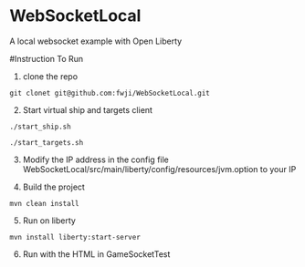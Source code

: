 # WebSocketLocal
A local websocket example with Open Liberty

#Instruction To Run

1. clone the repo
```
git clonet git@github.com:fwji/WebSocketLocal.git
```

2. Start virtual ship and targets client
```
./start_ship.sh
```

```
./start_targets.sh
```

3. Modify the IP address in the config file WebSocketLocal/src/main/liberty/config/resources/jvm.option to your IP 

4. Build the project
```
mvn clean install
```

5. Run on liberty
```
mvn install liberty:start-server
```

6. Run with the HTML in GameSocketTest

